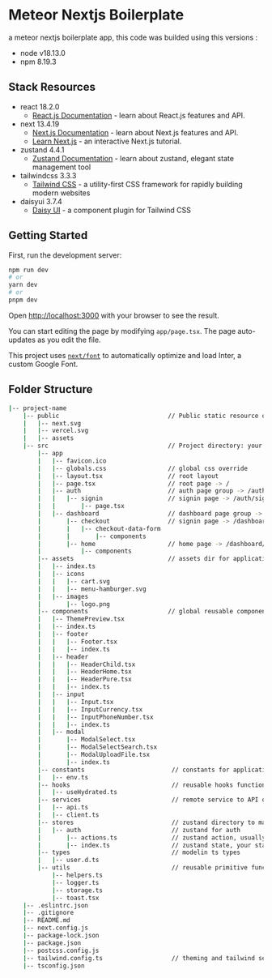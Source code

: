 # Meteor Nextjs Boilerplate

a meteor nextjs boilerplate app, this code was builded using this versions :

- node v18.13.0
- npm 8.19.3

## Stack Resources

- react 18.2.0
  - [React.js Documentation](https://react.dev/learn/thinking-in-react) - learn about React.js features and API.
- next 13.4.19
  - [Next.js Documentation](https://nextjs.org/docs) - learn about Next.js features and API.
  - [Learn Next.js](https://nextjs.org/learn) - an interactive Next.js tutorial.
- zustand 4.4.1
  - [Zustand Documentation](https://zustand-demo.pmnd.rs/) - learn about zustand, elegant state management tool
- tailwindcss 3.3.3 
  - [Tailwind CSS](https://tailwindcss.com/) - a utility-first CSS framework for rapidly building modern websites
- daisyui 3.7.4
  - [Daisy UI](https://daisyui.com/) - a component plugin for Tailwind CSS
## Getting Started

First, run the development server:

```bash
npm run dev
# or
yarn dev
# or
pnpm dev
```

Open [http://localhost:3000](http://localhost:3000) with your browser to see the result.

You can start editing the page by modifying `app/page.tsx`. The page auto-updates as you edit the file.

This project uses [`next/font`](https://nextjs.org/docs/basic-features/font-optimization) to automatically optimize and load Inter, a custom Google Font.


## Folder Structure
```bash
|-- project-name
    |-- public                              // Public static resource of project
    |   |-- next.svg
    |   |-- vercel.svg
    |   |-- assets
    |-- src                                 // Project directory: your working area 🤘
        |-- app
        |   |-- favicon.ico
        |   |-- globals.css                 // global css override
        |   |-- layout.tsx                  // root layout
        |   |-- page.tsx                    // root page -> /
        |   |-- auth                        // auth page group -> /auth/ -> usually for authetication page groups like signin, signup and reset password
        |   |   |-- signin                  // signin page -> /auth/signin
        |   |       |-- page.tsx
        |   |-- dashboard                   // dashboard page group -> /dashboard/ -> usually for main app or protected (logged user screen) route application
        |       |-- checkout                // signin page -> /dashboard/signin
        |       |   |-- checkout-data-form
        |       |       |-- components
        |       |-- home                    // home page -> /dashboard/home
        |           |-- components
        |-- assets                          // assets dir for application
        |   |-- index.ts
        |   |-- icons
        |   |   |-- cart.svg
        |   |   |-- menu-hamburger.svg
        |   |-- images
        |       |-- logo.png
        |-- components                      // global reusable component
        |   |-- ThemePreview.tsx
        |   |-- index.ts
        |   |-- footer
        |   |   |-- Footer.tsx
        |   |   |-- index.ts
        |   |-- header
        |   |   |-- HeaderChild.tsx
        |   |   |-- HeaderHome.tsx
        |   |   |-- HeaderPure.tsx
        |   |   |-- index.ts
        |   |-- input
        |   |   |-- Input.tsx
        |   |   |-- InputCurrency.tsx
        |   |   |-- InputPhoneNumber.tsx
        |   |   |-- index.ts
        |   |-- modal
        |       |-- ModalSelect.tsx
        |       |-- ModalSelectSearch.tsx
        |       |-- ModalUploadFile.tsx
        |       |-- index.ts
        |-- constants                        // constants for application
        |   |-- env.ts
        |-- hooks                            // reusable hooks function
        |   |-- useHydrated.ts
        |-- services                         // remote service to API or firebase or other clients
        |   |-- api.ts
        |   |-- client.ts
        |-- stores                           // zustand directory to manage global state and action
        |   |-- auth                         // zustand for auth
        |       |-- actions.ts               // zustand action, usually has action from calling api from clients/api.ts 
        |       |-- index.ts                 // zustand state, your state of the app
        |-- types                            // modelin ts types
        |   |-- user.d.ts
        |-- utils                            // reusable primitive function
            |-- helpers.ts
            |-- logger.ts
            |-- storage.ts
            |-- toast.tsx
    |-- .eslintrc.json
    |-- .gitignore
    |-- README.md
    |-- next.config.js
    |-- package-lock.json
    |-- package.json
    |-- postcss.config.js
    |-- tailwind.config.ts                   // theming and tailwind setup
    |-- tsconfig.json
```